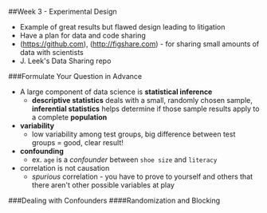 ##Week 3 - Experimental Design
* Example of great results but flawed design leading to litigation
* Have a plan for data and code sharing
* (https://github.com), (http://figshare.com) - for sharing small amounts of data with scientists
* J. Leek's Data Sharing repo

###Formulate Your Question in Advance
* A large component of data science is **statistical inference**
  * **descriptive statistics** deals with a small, randomly chosen sample, **inferential statistics** helps determine if those sample results apply to a complete **population**
* **variability**
  * low variability among test groups, big difference between test groups = good, clear result!
* **confounding**
  * ex. `age` is a _confounder_ between `shoe size` and `literacy`
* correlation is not causation
  * _spurious_ correlation - you have to prove to yourself and others that there aren't other possible variables at play

###Dealing with Confounders
####Randomization and Blocking




